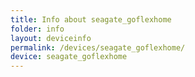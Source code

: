 ```yaml
---
title: Info about seagate_goflexhome
folder: info
layout: deviceinfo
permalink: /devices/seagate_goflexhome/
device: seagate_goflexhome
---
```

